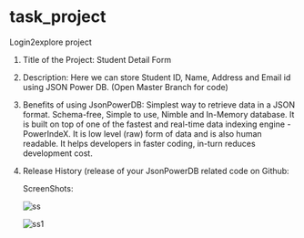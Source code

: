 # task_project
Login2explore project


1) Title of the Project: Student Detail Form

2) Description: Here we can store Student ID, Name, Address and Email id using JSON Power DB. (Open Master Branch for code)

3) Benefits of using JsonPowerDB: 
      Simplest way to retrieve data in a JSON format.
      Schema-free, Simple to use, Nimble and In-Memory database.
      It is built on top of one of the fastest and real-time data indexing engine - PowerIndeX.
      It is low level (raw) form of data and is also human readable.
      It helps developers in faster coding, in-turn reduces development cost.
      
4) Release History (release of your JsonPowerDB related code on Github:

    ScreenShots:
    
    ![ss](https://user-images.githubusercontent.com/68683949/112456039-59642e00-8d80-11eb-8b5b-b753ea2845d6.PNG)
    
    ![ss1](https://user-images.githubusercontent.com/68683949/112456136-76006600-8d80-11eb-86d7-6c88927f47db.PNG)


    
    
